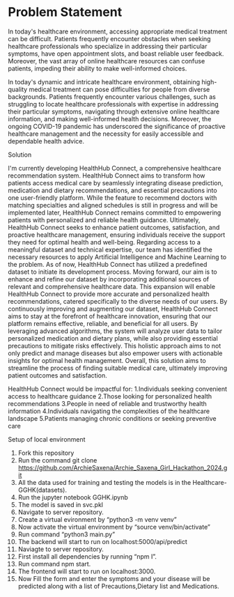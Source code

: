 <h1>Problem Statement</h1>

In today's healthcare environment, accessing appropriate medical treatment can be difficult. Patients frequently encounter obstacles when seeking healthcare professionals who specialize in addressing their particular symptoms, have open appointment slots, and boast reliable user feedback. Moreover, the vast array of online healthcare resources can confuse patients, impeding their ability to make well-informed choices.

In today's dynamic and intricate healthcare environment, obtaining high-quality medical treatment can pose difficulties for people from diverse backgrounds. Patients frequently encounter various challenges, such as struggling to locate healthcare professionals with expertise in addressing their particular symptoms, navigating through extensive online healthcare information, and making well-informed health decisions. Moreover, the ongoing COVID-19 pandemic has underscored the significance of proactive healthcare management and the necessity for easily accessible and dependable health advice.


Solution

I'm currently developing HealthHub Connect, a comprehensive healthcare recommendation system. HealthHub Connect aims to transform how patients access medical care by seamlessly integrating disease prediction, medication and dietary recommendations, and essential precautions into one user-friendly platform. While the feature to recommend doctors with matching specialties and aligned schedules is still in progress and will be implemented later, HealthHub Connect remains committed to empowering patients with personalized and reliable health guidance. Ultimately, HealthHub Connect seeks to enhance patient outcomes, satisfaction, and proactive healthcare management, ensuring individuals receive the support they need for optimal health and well-being.
Regarding access to a meaningful dataset and technical expertise, our team has identified the necessary resources to apply Artificial Intelligence and Machine Learning to the problem. As of now, HealthHub Connect has utilized a predefined dataset to initiate its development process. Moving forward, our aim is to enhance and refine our dataset by incorporating additional sources of relevant and comprehensive healthcare data. This expansion will enable HealthHub Connect to provide more accurate and personalized health recommendations, catered specifically to the diverse needs of our users. By continuously improving and augmenting our dataset, HealthHub Connect aims to stay at the forefront of healthcare innovation, ensuring that our platform remains effective, reliable, and beneficial for all users.
By leveraging advanced algorithms, the system will analyze user data to tailor personalized medication and dietary plans, while also providing essential precautions to mitigate risks effectively. This holistic approach aims to not only predict and manage diseases but also empower users with actionable insights for optimal health management.
Overall, this solution aims to streamline the process of finding suitable medical care, ultimately improving patient outcomes and satisfaction.

HealthHub Connect would be impactful for:
1.Individuals seeking convenient access to healthcare guidance
2.Those looking for personalized health recommendations
3.People in need of reliable and trustworthy health information
4.Individuals navigating the complexities of the healthcare landscape
5.Patients managing chronic conditions or seeking preventive care


Setup of local environment

1. Fork this repository
2. Run the command git clone https://github.com/ArchieSaxena/Archie_Saxena_Girl_Hackathon_2024.git
3. All the data used for training and testing the models is in the Healthcare-GGHK(datasets).
4. Run the jupyter notebook GGHK.ipynb
5. The model is saved in svc.pkl
6. Navigate to server repository.
7. Create a virtual evironment by “python3 -m venv venv”
8. Now activate the virtual environment by “source venv/bin/activate”
9. Run command “python3 main.py”
10. The backend will start to run on localhost:5000/api/predict
11. Naviagte to server repository.
12. First install all dependencies by running “npm I”.
13. Run command npm start.
14. The frontend will start to run on localhost:3000.
15. Now Fill the form and enter the symptoms and your disease will be predicted along with a list of Precautions,Dietary list and Medications.
